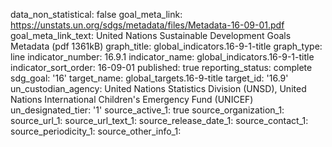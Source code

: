 data_non_statistical: false
goal_meta_link: https://unstats.un.org/sdgs/metadata/files/Metadata-16-09-01.pdf
goal_meta_link_text: United Nations Sustainable Development Goals Metadata (pdf 1361kB)
graph_title: global_indicators.16-9-1-title
graph_type: line
indicator_number: 16.9.1
indicator_name: global_indicators.16-9-1-title
indicator_sort_order: 16-09-01
published: true
reporting_status: complete
sdg_goal: '16'
target_name: global_targets.16-9-title
target_id: '16.9'
un_custodian_agency: United Nations Statistics Division (UNSD), United Nations International
  Children's Emergency Fund (UNICEF)
un_designated_tier: '1'
source_active_1: true
source_organization_1: 
source_url_1: 
source_url_text_1: 
source_release_date_1: 
source_contact_1: 
source_periodicity_1: 
source_other_info_1: 